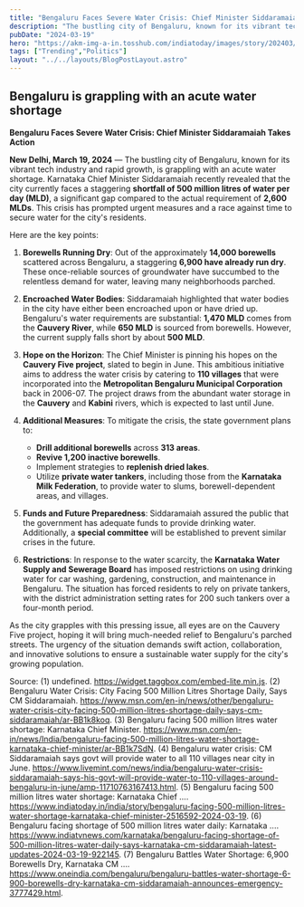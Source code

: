 ```yaml
---
title: "Bengaluru Faces Severe Water Crisis: Chief Minister Siddaramaiah Takes Action"
description: "The bustling city of Bengaluru, known for its vibrant tech industry and rapid growth, is grappling with an acute water shortage"
pubDate: "2024-03-19"
hero: "https://akm-img-a-in.tosshub.com/indiatoday/images/story/202403/thirsty-bengaluru-water-scarcity-amid-rapid-urbanisation-and-climate-change-143752528-16x9_0.jpg?VersionId=1a3_NksaywoJ.D_pvU136BD9Vc87HlsV"
tags: ["Trending","Politics"]
layout: "../../layouts/BlogPostLayout.astro"
---
```

## Bengaluru is grappling with an acute water shortage

**Bengaluru Faces Severe Water Crisis: Chief Minister Siddaramaiah Takes Action**

**New Delhi, March 19, 2024** — The bustling city of Bengaluru, known for its vibrant tech industry and rapid growth, is grappling with an acute water shortage. Karnataka Chief Minister Siddaramaiah recently revealed that the city currently faces a staggering **shortfall of 500 million litres of water per day (MLD)**, a significant gap compared to the actual requirement of **2,600 MLDs**. This crisis has prompted urgent measures and a race against time to secure water for the city's residents.

Here are the key points:

1. **Borewells Running Dry**: Out of the approximately **14,000 borewells** scattered across Bengaluru, a staggering **6,900 have already run dry**. These once-reliable sources of groundwater have succumbed to the relentless demand for water, leaving many neighborhoods parched.

2. **Encroached Water Bodies**: Siddaramaiah highlighted that water bodies in the city have either been encroached upon or have dried up. Bengaluru's water requirements are substantial: **1,470 MLD** comes from the **Cauvery River**, while **650 MLD** is sourced from borewells. However, the current supply falls short by about **500 MLD**.

3. **Hope on the Horizon**: The Chief Minister is pinning his hopes on the **Cauvery Five project**, slated to begin in June. This ambitious initiative aims to address the water crisis by catering to **110 villages** that were incorporated into the **Metropolitan Bengaluru Municipal Corporation** back in 2006-07. The project draws from the abundant water storage in the **Cauvery** and **Kabini** rivers, which is expected to last until June.

4. **Additional Measures**: To mitigate the crisis, the state government plans to:
    - **Drill additional borewells** across **313 areas**.
    - **Revive 1,200 inactive borewells**.
    - Implement strategies to **replenish dried lakes**.
    - Utilize **private water tankers**, including those from the **Karnataka Milk Federation**, to provide water to slums, borewell-dependent areas, and villages.

5. **Funds and Future Preparedness**: Siddaramaiah assured the public that the government has adequate funds to provide drinking water. Additionally, a **special committee** will be established to prevent similar crises in the future.

6. **Restrictions**: In response to the water scarcity, the **Karnataka Water Supply and Sewerage Board** has imposed restrictions on using drinking water for car washing, gardening, construction, and maintenance in Bengaluru. The situation has forced residents to rely on private tankers, with the district administration setting rates for 200 such tankers over a four-month period.

As the city grapples with this pressing issue, all eyes are on the Cauvery Five project, hoping it will bring much-needed relief to Bengaluru's parched streets. The urgency of the situation demands swift action, collaboration, and innovative solutions to ensure a sustainable water supply for the city's growing population.

Source:
(1) undefined. https://widget.taggbox.com/embed-lite.min.js.
(2) Bengaluru Water Crisis: City Facing 500 Million Litres Shortage Daily, Says CM Siddaramaiah. https://www.msn.com/en-in/news/other/bengaluru-water-crisis-city-facing-500-million-litres-shortage-daily-says-cm-siddaramaiah/ar-BB1k8koq.
(3) Bengaluru facing 500 million litres water shortage: Karnataka Chief Minister. https://www.msn.com/en-in/news/India/bengaluru-facing-500-million-litres-water-shortage-karnataka-chief-minister/ar-BB1k7SdN.
(4) Bengaluru water crisis: CM Siddaramaiah says govt will provide water to all 110 villages near city in June. https://www.livemint.com/news/india/bengaluru-water-crisis-siddaramaiah-says-his-govt-will-provide-water-to-110-villages-around-bengaluru-in-june/amp-11710763167413.html.
(5) Bengaluru facing 500 million litres water shortage: Karnataka Chief .... https://www.indiatoday.in/india/story/bengaluru-facing-500-million-litres-water-shortage-karnataka-chief-minister-2516592-2024-03-19.
(6) Bengaluru facing shortage of 500 million litres water daily: Karnataka .... https://www.indiatvnews.com/karnataka/bengaluru-facing-shortage-of-500-million-litres-water-daily-says-karnataka-cm-siddaramaiah-latest-updates-2024-03-19-922145.
(7) Bengaluru Battles Water Shortage: 6,900 Borewells Dry, Karnataka CM .... https://www.oneindia.com/bengaluru/bengaluru-battles-water-shortage-6-900-borewells-dry-karnataka-cm-siddaramaiah-announces-emergency-3777429.html.
